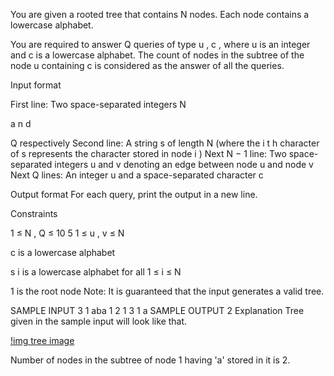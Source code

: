 You are given a rooted tree that contains 
N
 nodes. Each node contains a lowercase alphabet.

You are required to answer 
Q
 queries of type 
u
,
c
, where 
u
 is an integer and 
c
 is a lowercase alphabet. The count of nodes in the subtree of the node 
u
 containing 
c
 is considered as the answer of all the queries. 

Input format

First line: Two space-separated integers 
N
 
a
n
d
 
Q
 respectively
Second line: A string 
s
 of length 
N
 (where the 
i
t
h
 character of 
s
 represents the character stored in node 
i
)
Next 
N
−
1
 line: Two space-separated integers 
u
 and 
v
 denoting an edge between node 
u
 and node 
v
Next 
Q
 lines: An integer 
u
 and a space-separated character 
c
 
Output format
For each query, print the output in a new line. 

Constraints


1
≤
N
,
Q
≤
10
5
1
≤
u
,
v
≤
N


c
 is a lowercase alphabet

s
i
 is a lowercase alphabet for all 
1
≤
i
≤
N

1
 is the root node
Note: It is guaranteed that the input generates a valid tree.

SAMPLE INPUT 
3 1
aba
1 2
1 3
1 a
SAMPLE OUTPUT 
2
Explanation
Tree given in the sample input will look like that.

[!img tree image](https://he-s3.s3.amazonaws.com/media/uploads/6dc54166-4299-4ae9-b4b6-83256be38083.png)

Number of nodes in the subtree of node 1 having 'a' stored in it is 2. 